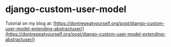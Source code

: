 # django-custom-user-model
Tutorial on my blog at: [https://dontrepeatyourself.org/post/django-custom-user-model-extending-abstractuser/](https://dontrepeatyourself.org/post/django-custom-user-model-extending-abstractuser/)
